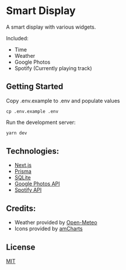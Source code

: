 # Smart Display

A smart display with various widgets.

Included:

- Time
- Weather
- Google Photos
- Spotify (Currently playing track)

## Getting Started

Copy .env.example to .env and populate values

```
cp .env.example .env
```

Run the development server:

```bash
yarn dev
```

## Technologies:

- [Next.js](https://nextjs.org/)
- [Prisma](https://www.prisma.io/)
- [SQLite](https://sqlite.org/index.html)
- [Google Photos API](https://developers.google.com/photos)
- [Spotify API](https://developer.spotify.com/)

## Credits:

- Weather provided by [Open-Meteo](https://open-meteo.com/)
- Icons provided by [amCharts](https://www.amcharts.com/)

## License

[MIT](https://github.com/thomasmarren/smart-display/blob/main/LICENSE)

